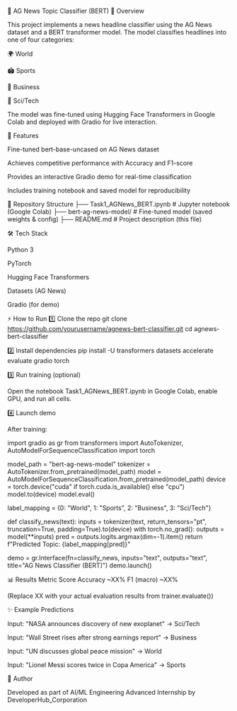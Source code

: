 📑 AG News Topic Classifier (BERT)
📌 Overview

This project implements a news headline classifier using the AG News dataset and a BERT transformer model. The model classifies headlines into one of four categories:

🌍 World

🏟️ Sports

💼 Business

🔬 Sci/Tech

The model was fine-tuned using Hugging Face Transformers in Google Colab and deployed with Gradio for live interaction.

🚀 Features

Fine-tuned bert-base-uncased on AG News dataset

Achieves competitive performance with Accuracy and F1-score

Provides an interactive Gradio demo for real-time classification

Includes training notebook and saved model for reproducibility

📂 Repository Structure
├── Task1_AGNews_BERT.ipynb     # Jupyter notebook (Google Colab)
├── bert-ag-news-model/         # Fine-tuned model (saved weights & config)
├── README.md                   # Project description (this file)

🛠️ Tech Stack

Python 3

PyTorch

Hugging Face Transformers

Datasets (AG News)

Gradio (for demo)

⚡ How to Run
1️⃣ Clone the repo
git clone https://github.com/yourusername/agnews-bert-classifier.git
cd agnews-bert-classifier

2️⃣ Install dependencies
pip install -U transformers datasets accelerate evaluate gradio torch

3️⃣ Run training (optional)

Open the notebook Task1_AGNews_BERT.ipynb in Google Colab, enable GPU, and run all cells.

4️⃣ Launch demo

After training:

import gradio as gr
from transformers import AutoTokenizer, AutoModelForSequenceClassification
import torch

model_path = "bert-ag-news-model"
tokenizer = AutoTokenizer.from_pretrained(model_path)
model = AutoModelForSequenceClassification.from_pretrained(model_path)
device = torch.device("cuda" if torch.cuda.is_available() else "cpu")
model.to(device)
model.eval()

label_mapping = {0: "World", 1: "Sports", 2: "Business", 3: "Sci/Tech"}

def classify_news(text):
    inputs = tokenizer(text, return_tensors="pt", truncation=True, padding=True).to(device)
    with torch.no_grad():
        outputs = model(**inputs)
        pred = outputs.logits.argmax(dim=-1).item()
    return f"Predicted Topic: {label_mapping[pred]}"

demo = gr.Interface(fn=classify_news, inputs="text", outputs="text", title="AG News Classifier (BERT)")
demo.launch()

📊 Results
Metric	Score
Accuracy	~XX%
F1 (macro)	~XX%

(Replace XX with your actual evaluation results from trainer.evaluate())

✨ Example Predictions

Input: "NASA announces discovery of new exoplanet" → Sci/Tech

Input: "Wall Street rises after strong earnings report" → Business

Input: "UN discusses global peace mission" → World

Input: "Lionel Messi scores twice in Copa America" → Sports

📌 Author

Developed as part of AI/ML Engineering Advanced Internship by DeveloperHub_Corporation
